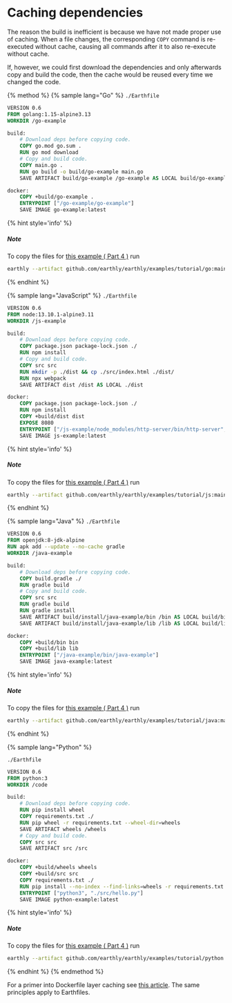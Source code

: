 # Caching dependencies

The reason the build is inefficient is because we have not made proper use of caching. When a file changes, the corresponding `COPY` command is re-executed without cache, causing all commands after it to also re-execute without cache.

If, however, we could first download the dependencies and only afterwards copy and build the code, then the cache would be reused every time we changed the code.

{% method %}
{% sample lang="Go" %}
`./Earthfile`

```Dockerfile
VERSION 0.6
FROM golang:1.15-alpine3.13
WORKDIR /go-example

build:
    # Download deps before copying code.
    COPY go.mod go.sum .
    RUN go mod download
    # Copy and build code.
    COPY main.go .
    RUN go build -o build/go-example main.go
    SAVE ARTIFACT build/go-example /go-example AS LOCAL build/go-example

docker:
    COPY +build/go-example .
    ENTRYPOINT ["/go-example/go-example"]
    SAVE IMAGE go-example:latest
```

{% hint style='info' %}
##### Note

To copy the files for [this example ( Part 4 )](https://github.com/earthly/earthly/tree/main/examples/tutorial/go/part4) run

```bash
earthly --artifact github.com/earthly/earthly/examples/tutorial/go:main+part4/part4 ./part4
```
{% endhint %}

{% sample lang="JavaScript" %}
`./Earthfile`

```Dockerfile
VERSION 0.6
FROM node:13.10.1-alpine3.11
WORKDIR /js-example

build:
    # Download deps before copying code.
    COPY package.json package-lock.json ./
    RUN npm install
    # Copy and build code.
    COPY src src
    RUN mkdir -p ./dist && cp ./src/index.html ./dist/
    RUN npx webpack
    SAVE ARTIFACT dist /dist AS LOCAL ./dist

docker:
    COPY package.json package-lock.json ./
    RUN npm install
    COPY +build/dist dist
    EXPOSE 8080
    ENTRYPOINT ["/js-example/node_modules/http-server/bin/http-server", "./dist"]
    SAVE IMAGE js-example:latest
```

{% hint style='info' %}
##### Note

To copy the files for [this example ( Part 4 )](https://github.com/earthly/earthly/tree/main/examples/tutorial/js/part4) run

```bash
earthly --artifact github.com/earthly/earthly/examples/tutorial/js:main+part4/part4 ./part4
```
{% endhint %}

{% sample lang="Java" %}
`./Earthfile`

```Dockerfile
VERSION 0.6
FROM openjdk:8-jdk-alpine
RUN apk add --update --no-cache gradle
WORKDIR /java-example

build:
    # Download deps before copying code.
    COPY build.gradle ./
    RUN gradle build
    # Copy and build code.
    COPY src src
    RUN gradle build
    RUN gradle install
    SAVE ARTIFACT build/install/java-example/bin /bin AS LOCAL build/bin
    SAVE ARTIFACT build/install/java-example/lib /lib AS LOCAL build/lib

docker:
    COPY +build/bin bin
    COPY +build/lib lib
    ENTRYPOINT ["/java-example/bin/java-example"]
    SAVE IMAGE java-example:latest
```

{% hint style='info' %}
##### Note

To copy the files for [this example ( Part 4 )](https://github.com/earthly/earthly/tree/main/examples/tutorial/java/part4) run

```bash
earthly --artifact github.com/earthly/earthly/examples/tutorial/java:main+part4/part4 ./part4
```
{% endhint %}

{% sample lang="Python" %}

`./Earthfile`

```Dockerfile
VERSION 0.6
FROM python:3
WORKDIR /code

build:
    # Download deps before copying code.
    RUN pip install wheel
    COPY requirements.txt ./
    RUN pip wheel -r requirements.txt --wheel-dir=wheels
    SAVE ARTIFACT wheels /wheels
    # Copy and build code.
    COPY src src
    SAVE ARTIFACT src /src

docker:
    COPY +build/wheels wheels
    COPY +build/src src
    COPY requirements.txt ./
    RUN pip install --no-index --find-links=wheels -r requirements.txt
    ENTRYPOINT ["python3", "./src/hello.py"]
    SAVE IMAGE python-example:latest
```

{% hint style='info' %}
##### Note

To copy the files for [this example ( Part 4 )](https://github.com/earthly/earthly/tree/main/examples/tutorial/python/part4) run

```bash
earthly --artifact github.com/earthly/earthly/examples/tutorial/python:main+part4/part4 ./part4
```
{% endhint %}
{% endmethod %}

For a primer into Dockerfile layer caching see [this article](https://pythonspeed.com/articles/docker-caching-model/). The same principles apply to Earthfiles.
